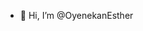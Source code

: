 - 👋 Hi, I’m @OyenekanEsther


<!---
OyenekanEsther/OyenekanEsther is a ✨ special ✨ repository because its `README.md` (this file) appears on your GitHub profile.
You can click the Preview link to take a look at your changes.
--->
